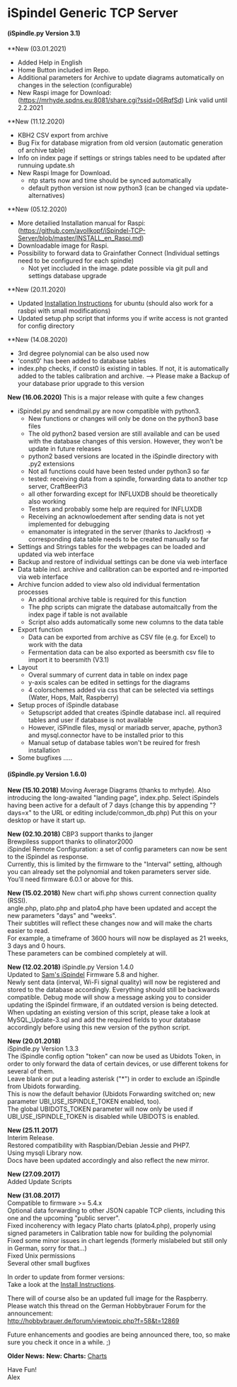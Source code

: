 # iSpindel Generic TCP Server

#### (iSpindle.py Version 3.1)
**New (03.01.2021)
- Added Help in English 
- Home Button included im Repo.
- Additional parameters for Archive to update diagrams automatically on changes in the selection (configurable)
- New Raspi image for Download: (https://mrhyde.spdns.eu:8081/share.cgi?ssid=06RqfSd) Link valid until 2.2.2021

**New (11.12.2020)
- KBH2 CSV export from archive
- Bug Fix for database migration from old version (automatic generation of archive table)
- Info on index page if  settings or strings tables need to be updated after runnuing update.sh
- New Raspi Image for Download.
	- ntp starts now and time should be synced automatically
	- default python version ist now python3 (can be changed via update-alternatives)

**New (05.12.2020)
- More detailied Installation manual for Raspi: (https://github.com/avollkopf/iSpindel-TCP-Server/blob/master/INSTALL_en_Raspi.md)
- Downloadable image for Raspi. 
- Possibility to forward data to Grainfather Connect (Individual settings need to be configured for each spindle)
	- Not yet inccluded in the image. pdate possible via git pull and settings database upgrade

**New (20.11.2020)
- Updated [Installation Instructions](INSTALL_en.md) for ubuntu (should also work for a rasbpi with small modifications)
- Updated setup.php script that informs you if write access is not granted for config directory

**New (14.08.2020)
-  3rd degree polynomial can be also used now 
- 'const0' has been added to database tables
- index.php checks, if const0 is existing in tables. If not, it is automatically added  to the tables calibration and archive.
--> Please make a Backup of your database prior upgrade to this version

**New (16.06.2020)**
This is a major release with quite a few changes
- iSpindel.py and sendmail.py are now compatible with python3.
	- New functions or changes will only be done on the python3 base files
	- The old python2 based version are still available and can be used with the database changes of this version. However, they won't be update in future releases
	- python2 based versions are located in the iSpindle directory with .py2 extensions
	- Not all functions could have been tested under python3 so far
	- tested: receiving data from a spindle, forwarding data to another tcp server, CraftBeerPi3
	- all other forwarding except for INFLUXDB should be theoretically also working
	- Testers and probably some help are required for INFLUXDB
	- Receiving an acknowloedement after sending data is not yet implemented for debugging
	- emanomater is integrated in the server (thanks to Jackfrost) -> corresponding data table needs to be created manually so far
- Settings and Strings tables for the webpages can be loaded and updated via web interface
- Backup and restore of individual settings can be done via web interface
- Data table incl. archive and calibration can be exported and re-imported via web interface
- Archive funcion added to view also old individual fermentation processes
	- An additional archive table is required for this function
	- The php scripts can migrate the database automaitcally from the index page if table is not available
	- Script also adds automatically some new columns to the data table
- Export function
    - Data can be exported from archive as CSV file (e.g. for Excel) to work with the data
	- Fermentation data can be also exported as beersmith csv file to import it to beersmith (V3.1)
- Layout
	- Overal summary of current data in table on index page
	- y-axis scales can be edited in settings for the diagrams
	- 4 colorschemes added via css that can be selected via settings (Water, Hops, Malt, Raspberry)  
- Setup proces of iSpindle database
	- Setupscript added that creates iSpindle database incl. all required tables and user if database is not available
	- However, iSPindle files, mysql or mariadb server, apache, python3 and mysql.connector have to be installed prior to this
	- Manual setup of database tables won't be reuired for fresh installation
- Some bugfixes .....

#### (iSpindle.py Version 1.6.0)

**New (15.10.2018)**
Moving Average Diagrams (thanks to mrhyde).
Also introducing the long-awaited "landing page", index.php.
Select iSpindels having been active for a default of 7 days (change this by appending "?days=x" to the URL or editing include/common_db.php)
Put this on your desktop or have it start up.

**New (02.10.2018)**
CBP3 support thanks to jlanger     
Brewpiless support thanks to ollinator2000     
iSpindel Remote Configuration: a set of config parameters can now be sent to the iSpindel as response.     
Currently, this is limited by the firmware to the "Interval" setting, although you can already set the polynomial and token parameters server side.      
You'll need firmware 6.0.1 or above for this.

**New (15.02.2018)**
New chart wifi.php shows current connection quality (RSSI).          
angle.php, plato.php and plato4.php have been updated and accept the new parameters "days" and "weeks".        
Their subtitles will reflect these changes now and will make the charts easier to read.        
For example, a timeframe of 3600 hours will now be displayed as 21 weeks, 3 days and 0 hours.      
These parameters can be combined completely at will.

**New (12.02.2018)**
iSpindle.py Version 1.4.0        
Updated to [Sam's iSpindel](https://github.com/universam1/iSpindel) Firmware 5.8 and higher.         
Newly sent data (interval, Wi-Fi signal quality) will now be registered and stored to the database accordingly.
Everything should still be backwards compatible.
Debug mode will show a message asking you to consider updating the iSpindel firmware, if an outdated version is being detected.
When updating an existing version of this script, please take a look at MySQL_Update-3.sql and add the required fields to your database accordingly before using this new version of the python script.


**New (20.01.2018)**     
iSpindle.py Version 1.3.3     
The iSpindle config option "token" can now be used as Ubidots Token, in order to only forward the data of certain devices, or use different tokens for several of them.     
Leave blank or put a leading asterisk ("*") in order to exclude an iSpindle from Ubidots forwarding.     
This is now the default behavior (Ubidots Forwarding switched on; new parameter UBI_USE_ISPINDLE_TOKEN enabled, too).     
The global UBIDOTS_TOKEN parameter will now only be used if UBI_USE_ISPINDLE_TOKEN is disabled while UBIDOTS is enabled.     

**New (25.11.2017)**     
Interim Release.      
Restored compatibility with Raspbian/Debian Jessie and PHP7.      
Using mysqli Library now.      
Docs have been updated accordingly and also reflect the new mirror.      

**New (27.09.2017)**  
Added Update Scripts  

**New (31.08.2017)**  
Compatible to firmware >= 5.4.x  
Optional data forwarding to other JSON capable TCP clients, including this one and the upcoming "public server".  
Fixed incoherency with legacy Plato charts (plato4.php), properly using signed parameters in Calibration table now for building the polynomial  
Fixed some minor issues in chart legends (formerly mislabeled but still only in German, sorry for that...)  
Fixed Unix permissions  
Several other small bugfixes  

In order to update from former versions:  
Take a look at the [Install Instructions](INSTALL_en.md).

There will of course also be an updated full image for the Raspberry.  
Please watch this thread on the German Hobbybrauer Forum for the announcement:  
http://hobbybrauer.de/forum/viewtopic.php?f=58&t=12869

Future enhancements and goodies are being announced there, too, so make sure you check it once in a while. ;)

**Older News:**
**New: Charts:**
[Charts](web/README_en.md)


Have Fun!    
Alex